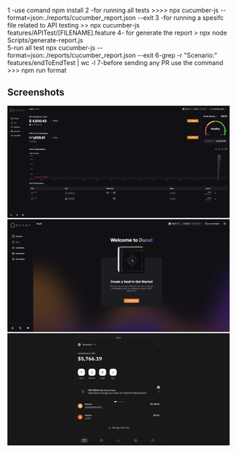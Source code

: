 1 -use comand npm install
2 -for running all tests >>>> npx cucumber-js --format=json:./reports/cucumber_report.json --exit
3 -for running a spesifc file related to API testing >> npx cucumber-js features/APITest/[FILENAME].feature
4- for generate the report > npx node Scripts/generate-report.js  
5-run all test npx cucumber-js --format=json:./reports/cucumber_report.json --exit
6-grep -r "Scenario:" features/endToEndTest | wc -l
7-before sending any PR use the command >>> npm run format
## Screenshots

![Screenshot 1](assets/images/Screenshot%202025-05-09%20at%2018.20.09.png)
![Screenshot 2](assets/images/Screenshot%202025-05-09%20at%2018.20.33.png)
![Screenshot 3](assets/images/Screenshot%202025-05-09%20at%2018.20.45.png)
